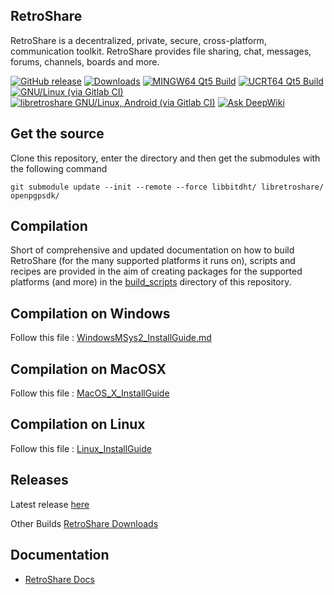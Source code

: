 ## RetroShare

RetroShare is a decentralized, private, secure, cross-platform, communication
toolkit.
RetroShare provides file sharing, chat, messages, forums, channels, boards and more.

[![GitHub release](https://img.shields.io/github/release/retroshare/retroshare.svg?label=latest%20release)](https://github.com/retroshare/retroshare/releases/latest)
[![Downloads](https://img.shields.io/github/downloads/retroshare/retroshare/total)](https://github.com/retroshare/retroshare/releases/latest)
[![MINGW64 Qt5 Build](https://github.com/RetroShare/RetroShare/actions/workflows/ci-mingw64.yml/badge.svg)](https://github.com/RetroShare/RetroShare/actions/workflows/ci-mingw64.yml)
[![UCRT64 Qt5 Build](https://github.com/RetroShare/RetroShare/actions/workflows/ci-ucrt64.yml/badge.svg)](https://github.com/RetroShare/RetroShare/actions/workflows/ci-ucrt64.yml)
[![GNU/Linux (via Gitlab CI)](https://gitlab.com/RetroShare/RetroShare/badges/master/pipeline.svg)](https://gitlab.com/RetroShare/RetroShare/-/commits/master)
[![libretroshare GNU/Linux, Android (via Gitlab CI)](https://gitlab.com/RetroShare/libretroshare/badges/master/pipeline.svg)](https://gitlab.com/RetroShare/libretroshare/-/commits/master)
[![Ask DeepWiki](https://deepwiki.com/badge.svg)](https://deepwiki.com/RetroShare/RetroShare)

## Get the source

Clone this repository, enter the directory and then get the submodules with the
following command

    git submodule update --init --remote --force libbitdht/ libretroshare/ openpgpsdk/



## Compilation

Short of comprehensive and updated documentation on how to build RetroShare
(for the many supported platforms it runs on), scripts and recipes are provided
in the aim of creating packages for the supported platforms (and more)
in the [build_scripts](https://github.com/RetroShare/RetroShare/tree/master/build_scripts) directory of this repository.

## Compilation on Windows
Follow this file : [WindowsMSys2_InstallGuide.md](https://github.com/RetroShare/RetroShare/blob/master/build_scripts/Windows-msys2/WindowsMSys2_InstallGuide.md)

## Compilation on MacOSX

Follow this file : [MacOS_X_InstallGuide](https://github.com/RetroShare/RetroShare/blob/master/build_scripts/OSX/MacOS_X_InstallGuide.md)

## Compilation on Linux

Follow this file : [Linux_InstallGuide](https://github.com/defnax/RetroShare/blob/master/build_scripts/Debian%2BUbuntu/Linux_InstallGuide.md)

## Releases

Latest release [here](https://github.com/RetroShare/RetroShare/releases)

Other Builds [RetroShare Downloads](https://retroshare.cc/downloads.html)


## Documentation

- [RetroShare Docs](https://retrosharedocs.readthedocs.io/en/latest/)

